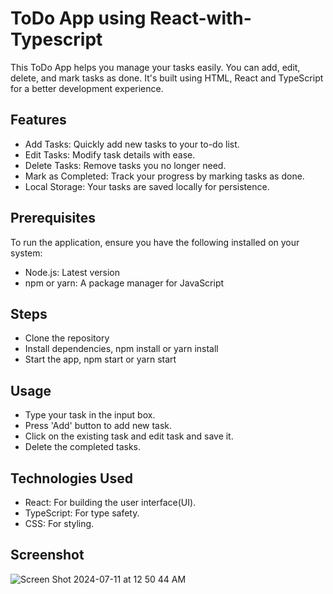 # ToDo App using React-with-Typescript
This ToDo App helps you manage your tasks easily. You can add, edit, delete, and mark tasks as done. It's built using HTML, React and TypeScript for a better development experience.

## Features
- Add Tasks: Quickly add new tasks to your to-do list.
- Edit Tasks: Modify task details with ease.
- Delete Tasks: Remove tasks you no longer need.
- Mark as Completed: Track your progress by marking tasks as done.
- Local Storage: Your tasks are saved locally for persistence.

## Prerequisites
To run the application, ensure you have the following installed on your system:
- Node.js: Latest version
- npm or yarn: A package manager for JavaScript

## Steps
- Clone the repository
- Install dependencies, npm install or yarn install
- Start the app, npm start or yarn start

## Usage
- Type your task in the input box.
- Press 'Add' button to add new task.
- Click on the existing task and edit task and save it.
- Delete the completed tasks.

## Technologies Used
- React: For building the user interface(UI).
- TypeScript: For type safety.
- CSS: For styling.

## Screenshot

![Screen Shot 2024-07-11 at 12 50 44 AM](https://github.com/sr2498/React-with-Typescript/assets/134464080/33122be4-6049-4dff-bf3c-7de45edbfd08)
